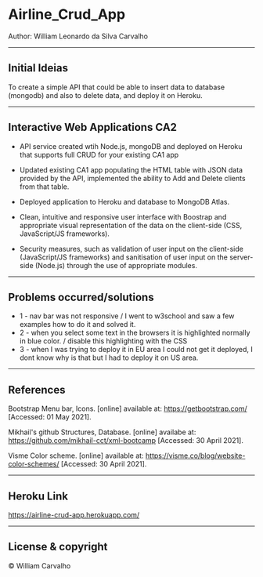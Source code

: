 # Airline_Crud_App

Author: William Leonardo da Silva Carvalho

---
## Initial Ideias
To create a simple API that could be able to insert data to database (mongodb) and also to delete data, and deploy it on Heroku.

---
## Interactive Web Applications CA2
- API service created wtih Node.js, mongoDB and deployed on Heroku that supports full 
CRUD for your existing CA1 app

- Updated existing CA1 app populating the HTML table with JSON data 
provided by the API, implemented the ability to Add and Delete clients from that table.

- Deployed application to Heroku and database to MongoDB Atlas.

- Clean, intuitive and responsive user interface with Boostrap and appropriate visual
representation of the data on the client-side (CSS, JavaScript/JS frameworks).

- Security measures, such as validation of user input on the client-side (JavaScript/JS
frameworks) and sanitisation of user input on the server-side (Node.js) through the use of
appropriate modules.

---
## Problems occurred/solutions

- 1 - nav bar was not responsive / I went to w3school and saw a few examples how to do it and solved it.
- 2 - when you select some text in the browsers it is highlighted normally in blue color. / disable this highlighting with the CSS
- 3 - when I was trying to deploy it in  EU area I could not get it deployed, I dont know why is that but I had to deploy it on US area.

---
## References
Bootstrap
Menu bar, Icons. [online] available at: https://getbootstrap.com/
[Accessed: 01 May 2021].

Mikhail's github
Structures, Database. [online] availabe at: https://github.com/mikhail-cct/xml-bootcamp
[Accessed: 30 April 2021].

Visme
Color scheme. [online] available at: https://visme.co/blog/website-color-schemes/
[Accessed: 30 April 2021].

---
## Heroku Link 
https://airline-crud-app.herokuapp.com/

---

## License & copyright
© William Carvalho
